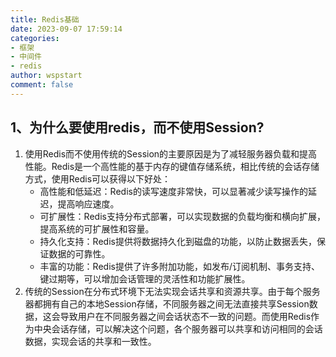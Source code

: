 ```yaml
---
title: Redis基础
date: 2023-09-07 17:59:14
categories:
- 框架
- 中间件
- redis
author: wspstart
comment: false
---
```



## 1、为什么要使用redis，而不使用Session?
1. 使用Redis而不使用传统的Session的主要原因是为了减轻服务器负载和提高性能。Redis是一个高性能的基于内存的键值存储系统，相比传统的会话存储方式，使用Redis可以获得以下好处：
   - 高性能和低延迟：Redis的读写速度非常快，可以显著减少读写操作的延迟，提高响应速度。
   - 可扩展性：Redis支持分布式部署，可以实现数据的负载均衡和横向扩展，提高系统的可扩展性和容量。
   - 持久化支持：Redis提供将数据持久化到磁盘的功能，以防止数据丢失，保证数据的可靠性。
   - 丰富的功能：Redis提供了许多附加功能，如发布/订阅机制、事务支持、键过期等，可以增加会话管理的灵活性和功能扩展性。
2. 传统的Session在分布式环境下无法实现会话共享和资源共享。由于每个服务器都拥有自己的本地Session存储，不同服务器之间无法直接共享Session数据，这会导致用户在不同服务器之间会话状态不一致的问题。而使用Redis作为中央会话存储，可以解决这个问题，各个服务器可以共享和访问相同的会话数据，实现会话的共享和一致性。
